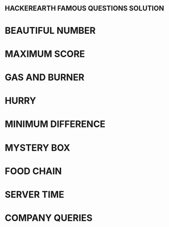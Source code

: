 ## HACKEREARTH FAMOUS QUESTIONS SOLUTION

# BEAUTIFUL NUMBER
# MAXIMUM SCORE
# GAS AND BURNER
# HURRY
# MINIMUM DIFFERENCE
# MYSTERY BOX
# FOOD CHAIN
# SERVER TIME
# COMPANY QUERIES
